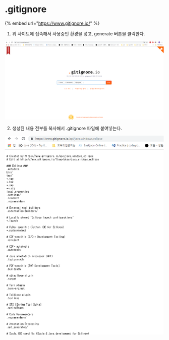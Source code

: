# .gitignore

{% embed url="https://www.gitignore.io/" %}

1. 위 사이트에 접속해서 사용중인 환경을 넣고, generate 버튼을 클릭한다.

![&#xC608;\)&#xC790;&#xBC14;, &#xC708;&#xB3C4;&#xC6B0;, &#xC774;&#xD074;&#xB9BD;&#xC2A4;](../.gitbook/assets/image%20%2815%29.png)

2. 생성된 내용 전부를 복사해서 .gitignore 파일에 붙여넣는다.

![](../.gitbook/assets/image%20%284%29.png)

